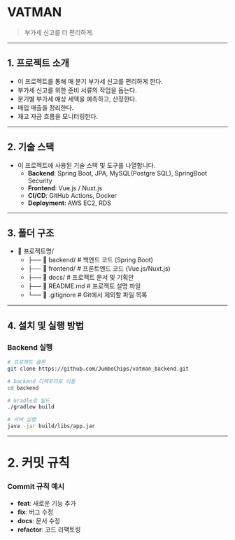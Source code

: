 # VATMAN
> 부가세 신고를 더 편리하게.

---

## 1. 프로젝트 소개
- 이 프로젝트를 통해 매 분기 부가세 신고를 편리하게 한다.
- 부가세 신고를 위한 준비 서류의 작업을 돕는다.
- 분기별 부가세 예상 세액을 예측하고, 산정한다.
- 매입 매출을 정리한다.
- 재고 자금 흐름을 모니터링한다.

---

## 2. 기술 스택
- 이 프로젝트에 사용된 기술 스택 및 도구를 나열합니다.
    - **Backend**: Spring Boot, JPA, MySQL(Postgre SQL), SpringBoot Security
    - **Frontend**: Vue.js / Nuxt.js
    - **CI/CD**: GitHub Actions, Docker
    - **Deployment**: AWS EC2, RDS

---

## 3. 폴더 구조
- 📁 프로젝트명/ 
  - ├── 📂 backend/ # 백엔드 코드 (Spring Boot)  
  - ├── 📂 frontend/ # 프론트엔드 코드 (Vue.js/Nuxt.js)  
  - ├── 📂 docs/ # 프로젝트 문서 및 기획안  
  - ├── 📄 README.md # 프로젝트 설명 파일  
  - └── 📄 .gitignore # Git에서 제외할 파일 목록

---

## 4. 설치 및 실행 방법

### Backend 실행
```bash
# 프로젝트 클론
git clone https://github.com/JumboChips/vatman_backend.git

# backend 디렉토리로 이동
cd backend  

# Gradle로 빌드
./gradlew build  

# 서버 실행
java -jar build/libs/app.jar

```
---

# 2. 커밋 규칙

### Commit 규칙 예시

- **feat**: 새로운 기능 추가
- **fix**: 버그 수정
- **docs**: 문서 수정
- **refactor**: 코드 리팩토링